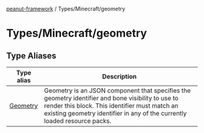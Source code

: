 [peanut-framework](../../../modules.md) / Types/Minecraft/geometry

# Types/Minecraft/geometry

## Type Aliases

| Type alias | Description |
| ------ | ------ |
| [Geometry](type-aliases/Geometry.md) | Geometry is an JSON component that specifies the geometry identifier and bone visibility to use to render this block. This identifier must match an existing geometry identifier in any of the currently loaded resource packs. |
